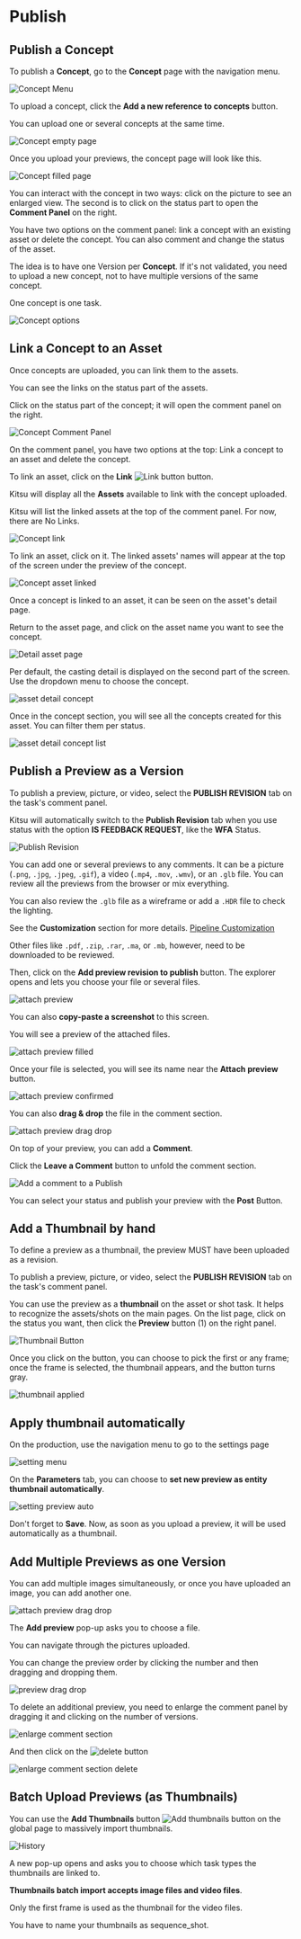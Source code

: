 # Publish


## Publish a Concept

To publish a **Concept**, go to the **Concept** page with the navigation menu.

![Concept Menu](../img/getting-started/menu_concept.png)

To upload a concept, click the **Add a new reference to concepts** button.

You can upload one or several concepts at the same time.

![Concept empty page](../img/getting-started/concept_empty_prod.png)

Once you upload your previews, the concept page will look like this.

![Concept filled page](../img/getting-started/concept_filled_prod.png)


You can interact with the concept in two ways: click on the picture to see an enlarged view.
The second is to click on the status part to open the **Comment Panel** on the right.

You have two options on the comment panel: link a concept with an existing asset or delete the concept.
You can also comment and change the status of the asset.

The idea is to have one Version per **Concept**. If it's not validated, you need to upload a new concept, not to have multiple versions of the same concept.

One concept is one task.


![Concept options](../img/getting-started/concept_options.png)


## Link a Concept to an Asset

Once concepts are uploaded, you can link them to the assets.

You can see the links on the status part of the assets.

Click on the status part of the concept; it will open the comment panel on the right.

![Concept Comment Panel](../img/getting-started/concept_comment_panel.png)

On the comment panel, you have two options at the top: Link a concept to an asset and delete the concept.

To link an asset, click on the **Link** ![Link button](../img/getting-started/link_icon.png) button.

Kitsu will display all the **Assets** available to link with the concept uploaded.

Kitsu will list the linked assets at the top of the comment panel. For now, there are No Links.


![Concept link](../img/getting-started/concept_link.png)

To link an asset, click on it. The linked assets' names will appear at the top of the screen under the preview of the concept.


![Concept asset linked](../img/getting-started/concept_asset_linked.png)

Once a concept is linked to an asset, it can be seen on the asset's detail page.

Return to the asset page, and click on the asset name you want to see the concept.

![Detail asset page](../img/getting-started/asset_detail_page.png)

Per default, the casting detail is displayed on the second part of the screen. 
Use the dropdown menu to choose the concept.

![asset detail concept](../img/getting-started/asset_detail_concept.png)

Once in the concept section, you will see all the concepts created for this asset. You can filter them per status.

![asset detail concept list](../img/getting-started/asset_detail_concep_listt.png)


## Publish a Preview as a Version

To publish a preview, picture, or video, select the **PUBLISH REVISION** tab on the task's comment panel.

Kitsu will automatically switch to the **Publish Revision** tab when you use status with the option **IS FEEDBACK REQUEST**, like the **WFA** Status.

![Publish Revision](../img/getting-started/publish_revision.png)


You can add one or several previews to any comments. It can be a picture (`.png`, `.jpg`, `.jpeg`, `.gif`), a video (`.mp4`, `.mov`, `.wmv`),
or an `.glb` file. You can review all the previews from the browser or mix everything.

You can also review the `.glb` file as a wireframe or add a `.HDR` file to check the lighting. 

See the **Customization** section for more details.
[Pipeline Customization](../customization-pipeline/README.md)


Other files like `.pdf`, `.zip`, `.rar`, `.ma`, or `.mb`, however, need to be
downloaded to be reviewed.


Then, click on the **Add preview revision to publish** button. The explorer opens and lets you choose your file or several files.

![attach preview](../img/getting-started/attach_preview.png)

You can also **copy-paste a screenshot** to this screen.

You will see a preview of the attached files.

![attach preview filled](../img/getting-started/attach_preview_filled.png)


Once your file is selected, you will see its name near the **Attach preview** button.

![attach preview confirmed](../img/getting-started/attach_preview_confirm.png)

You can also **drag & drop** the file in the comment section.

![attach preview drag drop](../img/getting-started/drag_drop_preview.png)


On top of your preview, you can add a **Comment**.

Click the **Leave a Comment** button to unfold the comment section.

![Add a comment to a Publish](../img/getting-started/publish_revision_comment.png)


You can select your status and publish your preview with the **Post** Button.




## Add a Thumbnail by hand

To define a preview as a thumbnail, the preview MUST have been uploaded as a revision. 

To publish a preview, picture, or video, select the **PUBLISH REVISION** tab on the task's comment panel.

You can use the preview as a **thumbnail** on the asset or shot task. It
helps to recognize the assets/shots on the main pages.
On the list page, click on the status you want, then click the **Preview** button (1) on the right panel.

![Thumbnail Button](../img/getting-started/pannel_history.png)

Once you click on the button, you can choose to pick the first or any frame; once the frame is selected, the thumbnail appears, and the button turns gray.

![thumbnail applied](../img/getting-started/pannel_history_thumbnail.png)


## Apply thumbnail automatically

On the production, use the navigation menu to go to the settings page

![setting menu](../img/getting-started/drop_down_menu_setting.png)

On the **Parameters** tab, you can choose to **set new preview as entity thumbnail automatically**.

![setting preview auto](../img/getting-started/setting_preview_auto.png)

Don't forget to **Save**. Now, as soon as you upload a preview, it will be used automatically as a thumbnail.

## Add Multiple Previews as one Version

You can add multiple images simultaneously, or once you have uploaded an image, you can add another one.

![attach preview drag drop](../img/getting-started/upload_several_pictures.png)

The **Add preview** pop-up asks you to choose a file.

You can navigate through the pictures uploaded.

You can change the preview order by clicking the number and then dragging and dropping them.

![preview drag drop](../img/getting-started/multiple_preview.png)


To delete an additional preview, you need to enlarge the comment panel by dragging it and clicking on the number of versions.

![enlarge comment section](../img/getting-started/enlarge_comment.png)

And then click on the ![delete button](../img/getting-started/delete_button.png)

![enlarge comment section delete](../img/getting-started/enlarge_comment_delete.png)


## Batch Upload Previews (as Thumbnails)

You can use the **Add Thumbnails** button ![Add thumbnails button](../img/getting-started/add_thumbnails.png) on the global page to massively import thumbnails.


![History](../img/getting-started/add_thumbnails_menu.png)

A new pop-up opens and asks you to choose which task types the thumbnails are linked to.

**Thumbnails batch import accepts image files and video files**.

Only the first frame is used as the thumbnail for the video files.

You have to name your thumbnails as sequence_shot.
